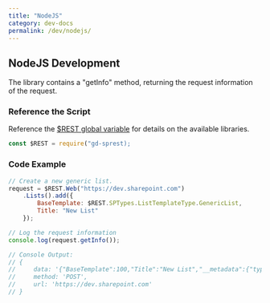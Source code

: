 ```yaml
---
title: "NodeJS"
category: dev-docs
permalink: /dev/nodejs/
---
```

## NodeJS Development

The library contains a "getInfo" method, returning the request information of the request.

### Reference the Script

Reference the [$REST global variable](/getting-started/global-variable) for details on the available libraries.

```js
const $REST = require("gd-sprest);
```

### Code Example

```js
// Create a new generic list.
request = $REST.Web("https://dev.sharepoint.com")
    .Lists().add({
        BaseTemplate: $REST.SPTypes.ListTemplateType.GenericList,
        Title: "New List"
    });

// Log the request information
console.log(request.getInfo());

// Console Output:
// {
//     data: '{"BaseTemplate":100,"Title":"New List","__metadata":{"type":"SP.List"}}',
//     method: 'POST',
//     url: 'https://dev.sharepoint.com'
// }
```